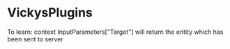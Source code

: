 # VickysPlugins
<p> To learn: context InputParameters["Target"] will return the entity which has been sent to server <p>
